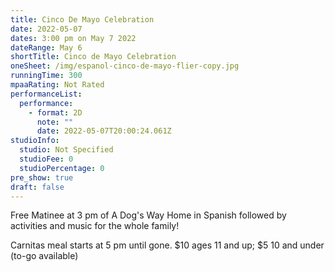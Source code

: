 ```yaml
---
title: Cinco De Mayo Celebration
date: 2022-05-07
dates: 3:00 pm on May 7 2022
dateRange: May 6
shortTitle: Cinco de Mayo Celebration
oneSheet: /img/espanol-cinco-de-mayo-flier-copy.jpg
runningTime: 300
mpaaRating: Not Rated
performanceList:
  performance:
    - format: 2D
      note: ""
      date: 2022-05-07T20:00:24.061Z
studioInfo:
  studio: Not Specified
  studioFee: 0
  studioPercentage: 0
pre_show: true
draft: false
---
```

Free Matinee at 3 pm of A Dog's Way Home in Spanish followed by activities and music for the whole family!

Carnitas meal starts at 5 pm until gone. $10 ages 11 and up; $5 10 and under (to-go available)